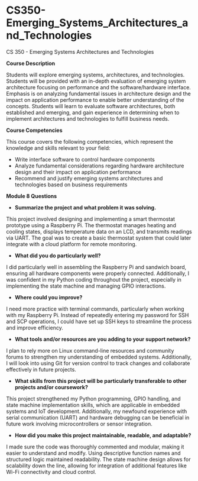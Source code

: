 # CS350-Emerging_Systems_Architectures_and_Technologies
CS 350 - Emerging Systems Architectures and Technologies

**Course Description**

Students will explore emerging systems, architectures, and technologies. Students will be provided with an in-depth evaluation of emerging system architecture focusing on performance and the software/hardware interface. Emphasis is on analyzing fundamental issues in architecture design and the impact on application performance to enable better understanding of the concepts. Students will learn to evaluate software architectures, both established and emerging, and gain experience in determining when to implement architectures and technologies to fulfill business needs.

**Course Competencies**

This course covers the following competencies, which represent the knowledge and skills relevant to your field:
* Write interface software to control hardware components
* Analyze fundamental considerations regarding hardware architecture design and their impact on application performance
* Recommend and justify emerging systems architectures and technologies based on business requirements

**Module 8 Questions**

* **Summarize the project and what problem it was solving.** 

This project involved designing and implementing a smart thermostat prototype using a Raspberry Pi. The thermostat manages heating and cooling states, displays temperature data on an LCD, and transmits readings via UART. The goal was to create a basic thermostat system that could later integrate with a cloud platform for remote monitoring.

* **What did you do particularly well?**

I did particularly well in assembling the Raspberry Pi and sandwich board, ensuring all hardware components were properly connected. Additionally, I was confident in my Python coding throughout the project, especially in implementing the state machine and managing GPIO interactions.

* **Where could you improve?**

I need more practice with terminal commands, particularly when working with my Raspberry Pi. Instead of repeatedly entering my password for SSH and SCP operations, I could have set up SSH keys to streamline the process and improve efficiency.

* **What tools and/or resources are you adding to your support network?**

I plan to rely more on Linux command-line resources and community forums to strengthen my understanding of embedded systems. Additionally, I will look into using Git for version control to track changes and collaborate effectively in future projects.

* **What skills from this project will be particularly transferable to other projects and/or coursework?**

This project strengthened my Python programming, GPIO handling, and state machine implementation skills, which are applicable in embedded systems and IoT development. Additionally, my newfound experience with serial communication (UART) and hardware debugging can be beneficial in future work involving microcontrollers or sensor integration.

* **How did you make this project maintainable, readable, and adaptable?**

I made sure the code was thoroughly commented and modular, making it easier to understand and modify. Using descriptive function names and structured logic maintained readability. The state machine design allows for scalability down the line, allowing for integration of additional features like Wi-Fi connectivity and cloud control.
